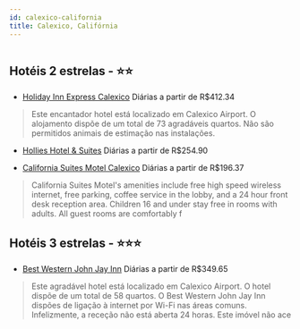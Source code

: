 ```yaml
---
id: calexico-california
title: Calexico, Califórnia
---
```


<center><img src="http://photos.hotelbeds.com/giata/05/051285/051285a_hb_a_005.jpg" alt="" /></center>


## Hotéis 2 estrelas - ⭐️⭐️

-    [Holiday Inn Express Calexico](https://www.hurb.com/hoteis/calexico/holiday-inn-express-calexico-JNP-JP403634?cmp=18055) Diárias a partir de R$412.34
   > Este encantador hotel está localizado em Calexico Airport. O alojamento dispõe de um total de 73 agradáveis quartos. Não são permitidos animais de estimação nas instalações. 
-    [Hollies Hotel & Suites](https://www.hurb.com/hoteis/calexico/hollies-hotel-suites-JNP-JP263918?cmp=18055) Diárias a partir de R$254.90
   > 
-    [California Suites Motel Calexico](https://www.hurb.com/hoteis/calexico/california-suites-motel-calexico-JNP-JP836663?cmp=18055) Diárias a partir de R$196.37
   > California Suites Motel&apos;s amenities include free high speed wireless internet, free parking, coffee service in the lobby, and a 24 hour front desk reception area. Children 16 and under stay free in rooms with adults. All guest rooms are comfortably f

## Hotéis 3 estrelas - ⭐️⭐️⭐️

-    [Best Western John Jay Inn](https://www.hurb.com/hoteis/calexico/best-western-john-jay-inn-JNP-JP311809?cmp=18055) Diárias a partir de R$349.65
   > Este agradável hotel está localizado em Calexico Airport. O hotel dispõe de um total de 58 quartos. O Best Western John Jay Inn dispões de ligação à internet por Wi-Fi nas áreas comuns. Infelizmente, a receção não está aberta 24 horas. Este imóvel não ace
